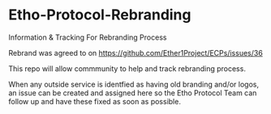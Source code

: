 # Etho-Protocol-Rebranding
Information &amp; Tracking For Rebranding Process

Rebrand was agreed to on https://github.com/Ether1Project/ECPs/issues/36

This repo will allow commmunity to help and track rebranding process.

When any outside service is identfied as having old branding and/or logos, an issue can be created and assigned here so the Etho Protocol Team can follow up and have these fixed as soon as possible.
